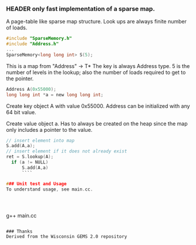 ### HEADER only fast implementation of a sparse map.
A page-table like sparse map structure. Look ups are always finite
number of loads.

```C
#include "SparseMemory.h"
#include "Address.h"
...
SparseMemory<long long int> S(5);
```

This is a map from "Address" -> T*
The key is always Address type.
5 is the number of levels in the lookup; also the number of loads
required to get to the pointer.

```C
Address A(0x55000);
long long int *a = new long long int;
```

Create key object A with value 0x55000. Address can be initialized
with any 64 bit value.

Create value object a. Has to always be created on the heap since the
map only includes a pointer to the value.

```C
// insert element into map
S.add(A,a);
// insert element if it does not already exist
ret = S.lookup(A);
  if (a != NULL)
      S.add(A,a)
      ````

### Unit test and Usage
To understand usage, see main.cc.





```
g++ main.cc
```

### Thanks
Derived from the Wisconsin GEMS 2.0 repository

